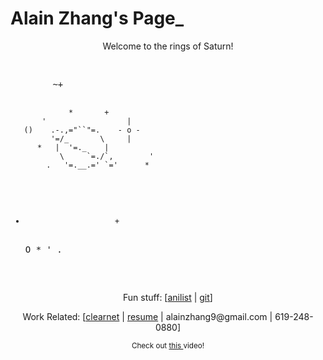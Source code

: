 <html lang="en">

<head>
  <title>saturn</title>
  <link rel="stylesheet" type="text/css" href="/style.css" />
  <meta charset="utf-8" />
  <meta name="viewport" content="width=device-width, initial-scale=1.0" />
</head>

<body>
  <!-- <div class="container">
    <div class="topnav">
      <a href="/" class="logo"><img style="position: relative; top: 5px" src="/logo.png" alt="Home" width="25px"
          height="25px" /></a>
      <a href="/experience.html">Experience</a>
      <a href="/portfolio.html">Portfolio</a>
      <a href="/education.html">Education</a>
      <a href="/about.html">About</a>
    </div> -->
    <div class="row content">
      <div class="col-sm-12 text-left">
        <h1>Alain Zhang's Page<span class="blink">_</span></h1>
        <center>
          <p>
            Welcome to the rings of Saturn!
          </p>
          <!--<small>
            <pred>^ Explore using the navbar above ^</pred>
          </small>-->
        </center>
        <br />
        <div class="centerdiv art">
          <pre class="">
        ~+

                 *       +
           '                  |
       ()    .-.,="``"=.    - o -
             '=/_       \     |
          *   |  '=._    |
               \     `=./`,        '
            .   '=.__.=' `='      *
   +                         +
        O      *        '       .

</pre>
        </div>
        <footer class="container text-center">
          <center>
            <p>
              Fun stuff: [<a href="https://anilist.co/user/SirPuddinlot/">anilist</a> |
              <a href="https://github.com/SirPuddinlot">git</a>]
            </p>
          </center>
          <center>
            <p>
              Work Related: [<a href="https://sirpuddinlot.github.io/">clearnet</a> | <a href="alainzhangsresume1.pdf">resume</a> | 
              <a>alainzhang9@gmail.com</a> | <a>619-248-0880</a>]
             <!-- <a href="">tor</a> |
	            <a href="">i2p</a>]<br /><small>(self-hosted
                git server links to clearnet as of right
                now)</small> -->
            </p>
          </center>
          <center>
            <small>Check out 
              <a href="https://www.youtube.com/watch?v=dQw4w9WgXcQ">this </a>video!</small>
          </center>
        </footer>
      </div>
    </div>
  </div>
</body>

</html>
